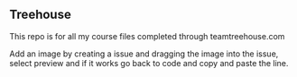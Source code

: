 ## Treehouse

This repo is for all my course files completed through teamtreehouse.com

Add an image by creating a issue and dragging the image into the issue, select preview and if it works go back to code and copy and paste the line.

